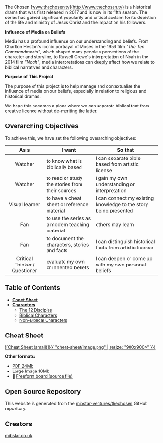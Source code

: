 The Chosen [www.thechosen.tv](http://www.thechosen.tv) is a historical drama that was first released in 2017 and is now in its fifth season. The series has gained significant popularity and critical acclaim for its depiction of the life and ministry of Jesus Christ and the impact on his followers.

**Influence of Media on Beliefs**

Media has a profound influence on our understanding and beliefs. From Charlton Heston's iconic portrayal of Moses in the 1956 film *"The Ten Commandments"*, which shaped many people's perceptions of the character and storyline, to Russell Crowe's interpretation of Noah in the 2014 film *"Noah"*, media interpretations can deeply affect how we relate to biblical narratives and characters.

**Purpose of This Project**

The purpose of this project is to help manage and contextualise the influence of media on our beliefs, especially in relation to religious and historical dramas. 

We hope this becomes a place where we can separate biblical text from creative licence without de-meriting the latter. 

## Overarching Objectives

To achieve this, we have set the following overarching objectives:

| As s  | I want | So that | 
| :---: | ------ | ------- |
| Watcher | to know what is biblically based | I can separate bible based from artistic license |
| Watcher | to read or study the stories from their sources | I gain my own understanding or interpretation |
| Visual learner | to have a cheat sheet or reference material | I can connect my existing knowledge to the story being presented |
| Fan | to use the series as a modern teaching material | others may learn |
| Fan | to document the characters, stories and facts | I can distinguish historical facts from artistic license |
| Critical Thinker / Questioner | evaluate my own or inherited beliefs | I can deepen or come up with my own personal beliefs |

## Table of Contents

 * [**Cheet Sheet**](#cheat-sheet) 
 * [**Characters**](characters/)
   * [The 12 Disciples](characters/#the-12-disciples-of-jesus)
   * [Biblical Characters](characters/#biblical-characters)
   * [Non-Biblical Characters](characters/#non-biblical-characters)

## Cheat Sheet

[![Cheat Sheet (small)]({{ "cheat-sheet/image.png" | resize: "900x900>" }})](cheat-sheet/image.png)

**Other formats:**

 * [PDF 24Mb](cheat-sheet/PDF.pdf)
 * [Large Image 10Mb](cheat-sheet/image.png)
 *  [Freeform board (source file)](https://www.icloud.com/freeform/091SQj_PkfvzE17P1AD1XAtAQ#The_Chosen_TV_Series_-_Cheat_Sheet)

## Open Source Repository

This website is generated from the [mibstar-ventures/thechosen](https://github.com/mibstar-ventures/thechosen) GitHub repository.

## Creators

[mibstar.co.uk](https://www.mibstar.co.uk)

